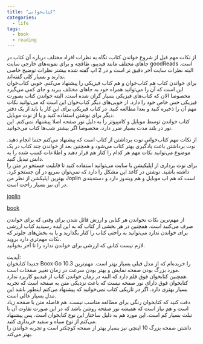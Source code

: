 ```yaml
---
title: "کتاب‌خوانی"
categories:
  - life
tags:
  - book
  - reading
---
```


از نکات مهم قبل از شروع خواندن کتاب، نگاه به نظرات افراد مختلف درباره آن کتاب در جاهای مختلف مانند فیدیبو، طاقچه و برای نمونه‌های خارجی سایت goodReads است. البته نظرات سایت آخر دقیق تر است و در 2 اپ گفته شده بیشتر نظرات توضیح خاصی ندارند و بسیار کلی گفته‌اند.  
برای خواندن کتاب هم کتاب‌خوان و هم کتاب فیزیکی را پیشنهاد می‌کنم. خوبی کتاب‌خوان این است که آن را می‌توانید همراه خود به جاهای مختلف ببرید و جای کمی می‌گیرد مخصوصا الان که کتاب‌های فیزیکی بسیار گران شده است. البته خواندن کتاب بصورت فیزیکی حس خاص خود را دارد. از خوبی‌های دیگر کتاب‌خوان این است که می‌توانید نکات مهم آن را ذخیره کنید و بعدا مطالعه کنید. در کتاب فیزیکی برای این کار یا باید از یک دفتر دیگر برای نوشتن استفاده کنید و یا از نوت موبایل.  
کتاب خواندن توسط موبایل و کامپیوتر را به دلیل نور صفحه اصلا پیشنهاد نمی‌کنم. این نور در بلند مدت بسیار ضرر دارد، مخصوصا اگر بیشتر شب‌ها کتاب می‌خوانید.  

از نکات مهم کتاب‌خوانی نوت برداشتن از کتاب است که پیشنهاد می‌کنم حتما انجام دهید. نوت برداشتن باعث یادگیری بهتر کتاب می‌شود و همچنین بعد از خواندن چند کتاب در یک موضوع می‌توانید نکات مهم هر کدام را کنار هم قرار دهید و اطلاعات کسب شده را به دانش تبدیل کنید.  
برای نوت برداری از اپلیکیشن یا سایت می‌توانید استفاده کنید تا قابلیت جستجو در متن را داشته باشید. نوشتن در کاغذ این مشکل را دارد که نمی‌توان سریع در آن جستجو کرد. بهترین اپلیکشن از نظر من Joplin است که هم اپ موبایل و هم ویندوز دارد و دسته‌بندی در آن نیز بسیار راحت است.  

[joplin](https://trick.mhkarami97.ir/2024/07/10/save_note/)  

[book](https://book.mhkarami97.ir/)  

از مهم‌ترین نکات نخواندن هر کتابی و ارزش قائل شدن برای وقتی که برای خواندن صرف می‌کنید است. همچنین در هر بخشی از کتاب که به این ایده رسیدید کتاب ارزشی برای خواندن ندارد می‌توانید به راحتی کتاب را کنار بگذارید و یا به بخش‌های جلوتر که نکات مهم‌تری دارد بروید.  
لازم نیست کتابی که ارزشی برای خواندن ندارد را تا آخر بخوانید.  

آپدیت:  
جدیدا کتابخوان Boox Go 10.3 را خریده‌ام که از مدل قبلی بسیار بهتر است. مهم‌ترین مورد بزرگ بودن صفحه نمایش و بهتر بودن سرعت در زمان تغییر صفحات است.  
همچنین کتابخوان فوق قلم دارد که البته در زمان خواندن کتاب از فیدیبو کاربرد ندارد.  
کتابخوان فوق دارای نور صفحه نیست که باعث نزدیکی متن به صفحه است که تجربه بسیار بهتری دارد. اگر در تاریکی کتاب نمی‌خوانید که پیشنهاد می‌کنم اینطور باشد این مدل بسیار عالی است.  
دقت کنید که کتابخوان رنگی برای مطالعه مناسب نیست. هم فاصله متن با صفحه زیاد است و هم نیاز است که همیشه نور صفحه روشن باشد که در این صورت تفاوت آن با تبلت بسیار کم است. این مورد هم به دلیل ساختار این نوع کتابخوان است. پس پیشنهاد می‌کنم از نوع سیاه و سفید خریداری کنید.  
داشتن صفحه بزرگ 10 اینچی نیز بسیار بهتر از صفحه کوچکتر است و تجربه خواندن را بهتر می‌کند.  
